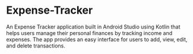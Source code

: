 # Expense-Tracker
An Expense Tracker application built in Android Studio using Kotlin that helps users manage their personal finances by tracking income and expenses.
The app provides an easy interface for users to add, view, edit, and delete transactions.
